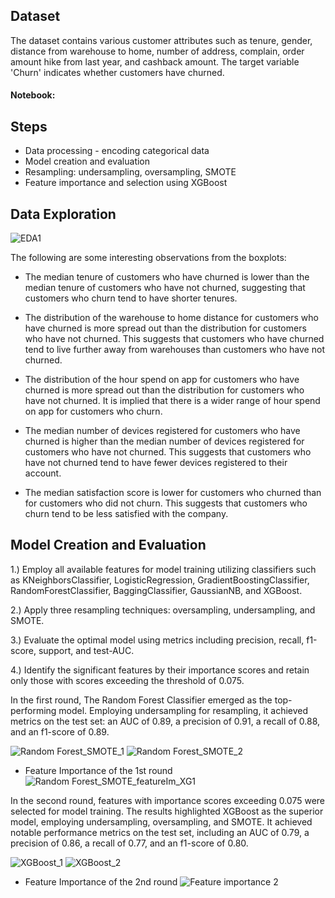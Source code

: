 ## Dataset
The dataset contains various customer attributes such as tenure, gender, distance from warehouse to home, number of address, complain, order amount hike from last year, and cashback amount. The target variable 'Churn' indicates whether customers have churned.

#### Notebook: 

## Steps
* Data processing - encoding categorical data
* Model creation and evaluation
* Resampling: undersampling, oversampling, SMOTE
* Feature importance and selection using XGBoost

## Data Exploration
![EDA1](https://github.com/JamjureeK/MADT8101-Customer-Analytics/assets/142724038/8c880c66-f3b1-48ed-9d35-1585065adbbf)

The following are some interesting observations from the boxplots:

* The median tenure of customers who have churned is lower than the median tenure of customers who have not churned, suggesting that customers who churn tend to have shorter tenures.
  
* The distribution of the warehouse to home distance for customers who have churned is more spread out than the distribution for customers who have not churned. This suggests that customers who have churned tend to live further away from warehouses than customers who have not churned.
  
* The distribution of the hour spend on app for customers who have churned is more spread out than the distribution for customers who have not churned. It is implied that there is a wider range of hour spend on app for customers who churn.
  
* The median number of devices registered for customers who have churned is higher than the median number of devices registered for customers who have not churned. This suggests that customers who have not churned tend to have fewer devices registered to their account.
  
* The median satisfaction score is lower for customers who churned than for customers who did not churn. This suggests that customers who churn tend to be less satisfied with the company.

## Model Creation and Evaluation
1.) Employ all available features for model training utilizing classifiers such as KNeighborsClassifier, LogisticRegression, GradientBoostingClassifier, RandomForestClassifier, BaggingClassifier, GaussianNB, and XGBoost.

2.) Apply three resampling techniques: oversampling, undersampling, and SMOTE.

3.) Evaluate the optimal model using metrics including precision, recall, f1-score, support, and test-AUC.

4.) Identify the significant features by their importance scores and retain only those with scores exceeding the threshold of 0.075.

In the first round, The Random Forest Classifier emerged as the top-performing model. Employing undersampling for resampling, it achieved metrics on the test set: an AUC of 0.89, a precision of 0.91, a recall of 0.88, and an f1-score of 0.89.

![Random Forest_SMOTE_1](https://github.com/JamjureeK/MADT8101-Customer-Analytics/assets/142724038/6cb54b6d-7b5d-4cc9-806b-8119a1570532) ![Random Forest_SMOTE_2](https://github.com/JamjureeK/MADT8101-Customer-Analytics/assets/142724038/7d7aac93-8559-486e-843b-1ddd8c6c47c9)

* Feature Importance of the 1st round
![Random Forest_SMOTE_featureIm_XG1](https://github.com/JamjureeK/MADT8101-Customer-Analytics/assets/142724038/81b54354-ae0a-4482-8740-0d8a9fd1cada)

In the second round, features with importance scores exceeding 0.075 were selected for model training. The results highlighted XGBoost as the superior model, employing undersampling, oversampling, and SMOTE. It achieved notable performance metrics on the test set, including an AUC of 0.79, a precision of 0.86, a recall of 0.77, and an f1-score of 0.80.

![XGBoost_1](https://github.com/JamjureeK/MADT8101-Customer-Analytics/assets/142724038/6d0f9b54-3989-44dc-9182-883ec86545a3) 
![XGBoost_2](https://github.com/JamjureeK/MADT8101-Customer-Analytics/assets/142724038/de472aa8-8f8a-47a7-96f3-ceef94496462)

* Feature Importance of the 2nd round
![Feature importance 2](https://github.com/JamjureeK/MADT8101-Customer-Analytics/assets/142724038/d15d40bf-47fb-477f-b9bf-22328f584262)




